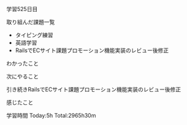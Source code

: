 学習525日目

取り組んだ課題一覧

- タイピング練習
- 英語学習
- RailsでECサイト課題プロモーション機能実装のレビュー後修正

わかったこと

次にやること

引き続きRailsでECサイト課題プロモーション機能実装のレビュー後修正

感じたこと

学習時間 Today:5h Total:2965h30m